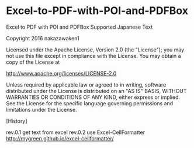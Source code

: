 # Excel-to-PDF-with-POI-and-PDFBox
Excel to PDF with POI and PDFBox
Supported Japanese Text


Copyright 2016 nakazawaken1

Licensed under the Apache License, Version 2.0 (the "License");
you may not use this file except in compliance with the License.
You may obtain a copy of the License at

http://www.apache.org/licenses/LICENSE-2.0

Unless required by applicable law or agreed to in writing, software
distributed under the License is distributed on an "AS IS" BASIS,
WITHOUT WARRANTIES OR CONDITIONS OF ANY KIND, either express or implied.
See the License for the specific language governing permissions and
limitations under the License.


[History]

rev.0.1 get text from excel
rev.0.2 use Excel-CellFormatter http://mygreen.github.io/excel-cellformatter/